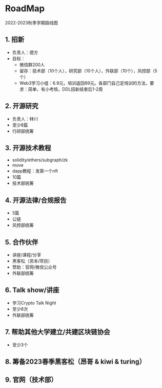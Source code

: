 # RoadMap
2022-2023秋季学期路线图

## 1. 招新
- 负责人：德方
- 目标：
    - 微信群200人
    - 留存：技术部（10个人），研究部（10个人），外联部（10个），风控部（5个）
    - Web3学习小组：6.9元，培训返回69元。各部门自己定培训的方法，要求：简单，有小考核，DDL招新结束后1-2周


## 2. 开源研究
- 负责人：林川
- 至少8篇
- 行研部统筹

## 3. 开源技术教程
- solidity/ethers/subgraph/zk
- move
- dapp教程：发第一个nft
- 10篇
- 技术部统筹

## 4. 开源法律/合规报告
- 5篇
- 公链
- 风控部统筹
## 5. 合作伙伴
- 讲座/课程/分享
- 黑客松（资本/项目）
- 赞助：官网/微信公众号
- 外联部统筹
## 6.  Talk show/讲座
- 学习Crypto Talk Night
- 至少8次 
- 外联部统筹
## 7. 帮助其他大学建立/共建区块链协会 
- 至少3个

## 8. 筹备2023春季黑客松（昂哥 & kiwi & turing）

## 9. 官网（技术部）
